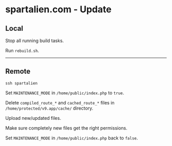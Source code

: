 # spartalien.com - Update




## Local

Stop all running build tasks.

Run `rebuild.sh`.

---




## Remote

`ssh spartalien`

Set `MAINTENANCE_MODE` in `/home/public/index.php` to `true`.

Delete `compiled_route_*` and `cached_route_*` files in `/home/protected/v9.app/cache/` directory.

Upload new/updated files.

Make sure completely new files get the right permissions.

Set `MAINTENANCE_MODE` in `/home/public/index.php` back to `false`.
